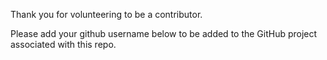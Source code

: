 Thank you for volunteering to be a contributor.

Please add your github username below to be added to the GitHub project associated with this repo.
